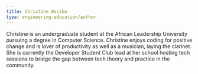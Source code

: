 ```yaml
---
title: Christine Wasike
type: engineering-education/author
---
```

Christine is an undergraduate student at the African Leadership University pursuing a degree in Computer Science. Christine enjoys coding for positive change and is lover of productivity as well as a musician, laying the clarinet. She is currently the Developer Student Club lead at her school hosting tech sessions to bridge the gap between tech theory and practice in the community.